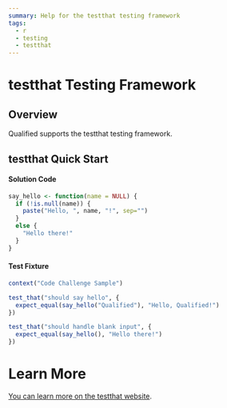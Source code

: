 ```yaml
---
summary: Help for the testthat testing framework
tags:
  - r
  - testing
  - testthat
---
```


# testthat Testing Framework

## Overview

Qualified supports the testthat testing framework.

## testthat Quick Start

#### Solution Code

```r
say_hello <- function(name = NULL) {
  if (!is.null(name)) {
    paste("Hello, ", name, "!", sep="")
  }
  else {
    "Hello there!"
  }
}
```

#### Test Fixture

```r
context("Code Challenge Sample")

test_that("should say hello", {
  expect_equal(say_hello("Qualified"), "Hello, Qualified!")
})

test_that("should handle blank input", {
  expect_equal(say_hello(), "Hello there!")
})
```

# Learn More

[You can learn more on the testthat website](https://testthat.r-lib.org/).
